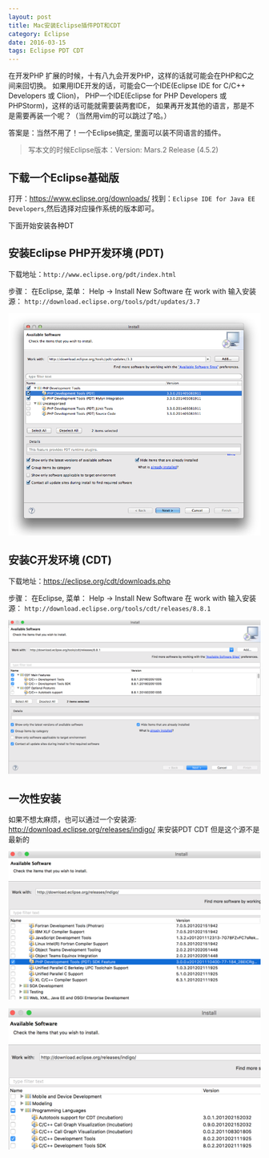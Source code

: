 ```yaml
---
layout: post
title: Mac安装Eclipse插件PDT和CDT
category: Eclipse
date: 2016-03-15
tags: Eclipse PDT CDT
---
```



在开发PHP 扩展的时候，十有八九会开发PHP，这样的话就可能会在PHP和C之间来回切换。
如果用IDE开发的话，可能会C一个IDE(Eclipse IDE for C/C++ Developers 或 Clion)，
PHP一个IDE(Eclipse for PHP Developers 或 PHPStorm)，这样的话可能就需要装两套IDE，
如果再开发其他的语言，那是不是需要再装一个呢？（当然用vim的可以跳过了哈。）

答案是：当然不用了！一个Eclipse搞定, 里面可以装不同语言的插件。

 > 写本文的时候Eclipse版本：Version: Mars.2 Release (4.5.2)

## 下载一个Eclipse基础版

打开：https://www.eclipse.org/downloads/ 找到：`Eclipse IDE for Java EE Developers`,然后选择对应操作系统的版本即可。

下面开始安装各种DT


## 安装Eclipse PHP开发环境 (PDT)

 下载地址：`http://www.eclipse.org/pdt/index.html`

 步骤： 在Eclipse, 菜单： Help -> Install New Software 在 work with 输入安装源： `http://download.eclipse.org/tools/pdt/updates/3.7`

![PDT](/static/uploads/2016/03/eclipse_pdt_install.png)


## 安装C开发环境 (CDT)

下载地址：https://eclipse.org/cdt/downloads.php

步骤： 在Eclipse, 菜单： Help -> Install New Software 在 work with 输入安装源： `http://download.eclipse.org/tools/cdt/releases/8.8.1`

![CDT](/static/uploads/2016/03/eclipse_cdt_install.png)


## 一次性安装

如果不想太麻烦，也可以通过一个安装源: http://download.eclipse.org/releases/indigo/ 来安装PDT  CDT
但是这个源不是最新的


![ONE-PDT](/static/uploads/2016/03/eclipse_pdt_from_one.png)

![ONE-CDT](/static/uploads/2016/03/eclipse_cdt_from_one.png)



